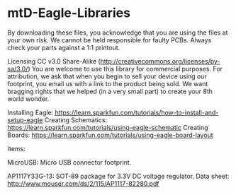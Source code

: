 mtD-Eagle-Libraries
===================

By downloading these files, you acknowledge that you are using the files at your own risk. We cannot be held responsible for faulty PCBs. Always check your parts against a 1:1 printout.

Licensing CC v3.0 Share-Alike (http://creativecommons.org/licenses/by-sa/3.0/) You are welcome to use this library for commercial purposes. For attribution, we ask that when you begin to sell your device using our footprint, you email us with a link to the product being sold. We want bragging rights that we helped (in a very small part) to create your 8th world wonder.

Installing Eagle: https://learn.sparkfun.com/tutorials/how-to-install-and-setup-eagle
Creating Schematics: https://learn.sparkfun.com/tutorials/using-eagle-schematic
Creating Boards: https://learn.sparkfun.com/tutorials/using-eagle-board-layout


Items:

MicroUSB: Micro USB connector footprint.

AP1117Y33G-13: SOT-89 package for 3.3V DC voltage regulator. Data sheet:  http://www.mouser.com/ds/2/115/AP1117-82280.pdf
